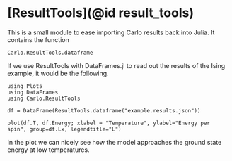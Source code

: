 # [ResultTools](@id result_tools)

This is a small module to ease importing Carlo results back into Julia. It contains the function

```@docs
Carlo.ResultTools.dataframe
```

If we use ResultTools with DataFrames.jl to read out the results of the Ising example, it would be the following.

```@example
using Plots
using DataFrames
using Carlo.ResultTools

df = DataFrame(ResultTools.dataframe("example.results.json"))

plot(df.T, df.Energy; xlabel = "Temperature", ylabel="Energy per spin", group=df.Lx, legendtitle="L")
```
In the plot we can nicely see how the model approaches the ground state energy at low temperatures.
